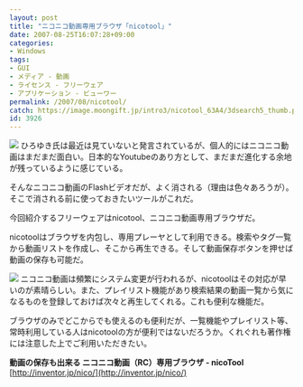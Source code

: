 ```yaml
---
layout: post
title: "ニコニコ動画専用ブラウザ「nicotool」"
date: 2007-08-25T16:07:28+09:00
categories:
- Windows
tags: 
- GUI
- メディア - 動画
- ライセンス - フリーウェア
- アプリケーション - ビューワー
permalink: /2007/08/nicotool/
catch: https://image.moongift.jp/intro3/nicotool_63A4/3dsearch5_thumb.png
id: 3926
---
```

[![](https://image.moongift.jp/intro3/nicotool_63A4/3dsearch2_thumb.png)](https://image.moongift.jp/intro3/nicotool_63A4/3dsearch22.png) ひろゆき氏は最近は見ていないと発言されているが、個人的にはニコニコ動画はまだまだ面白い。日本的なYoutubeのあり方として、まだまだ進化する余地が残っているように感じている。   
  
そんなニコニコ動画のFlashビデオだが、よく消される（理由は色々あろうが）。そこで消される前に使っておきたいツールがこれだ。   
  
今回紹介するフリーウェアはnicotool、ニコニコ動画専用ブラウザだ。   
  
<!--more-->  
  
nicotoolはブラウザを内包し、専用プレーヤとして利用できる。検索やタグ一覧から動画リストを作成し、そこから再生できる。そして動画保存ボタンを押せば動画の保存も可能だ。   
  
[![](https://image.moongift.jp/intro3/nicotool_63A4/3dsearch5_thumb.png)](https://image.moongift.jp/intro3/nicotool_63A4/3dsearch52.png) ニコニコ動画は頻繁にシステム変更が行われるが、nicotoolはその対応が早いのが素晴らしい。また、プレイリスト機能があり検索結果の動画一覧から気になるものを登録しておけば次々と再生してくれる。これも便利な機能だ。   
  
ブラウザのみでどこからでも使えるのも便利だが、一覧機能やプレイリスト等、常時利用している人はnicotoolの方が便利ではないだろうか。くれぐれも著作権には注意した上でご利用いただきたい。   
  
**動画の保存も出来る ニコニコ動画（RC）専用ブラウザ - nicoTool**  
[http://inventor.jp/nico/](http://inventor.jp/nico/)